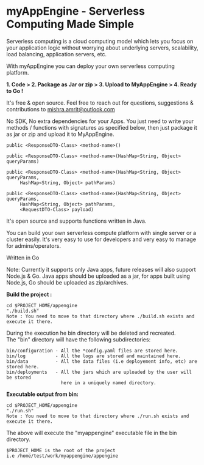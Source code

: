 # myAppEngine - Serverless Computing Made Simple

Serverless computing is a cloud computing model which lets you focus on your application logic without worrying about underlying servers, scalability, load balancing, application servers, etc.

With myAppEngine you can deploy your own serverless computing platform.

<b>1. Code > 2. Package as Jar or zip > 3. Upload to MyAppEngine > 4. Ready to Go !</b>

It's free & open source. Feel free to reach out for questions, suggestions & contributions to mishra.amrit@outlook.com

No SDK, No extra dependencies for your Apps. You just need to write your methods / functions with signatures as specified below, then just package it as jar or zip and upload it to MyAppEngine.

    public <ResponseDTO-Class> <method-name>()

    public <ResponseDTO-Class> <method-name>(HashMap<String, Object> queryParams)

    public <ResponseDTO-Class> <method-name>(HashMap<String, Object> queryParams, 
         HashMap<String, Object> pathParams)

    public <ResponseDTO-Class> <method-name>(HashMap<String, Object> queryParams, 
         HashMap<String, Object> pathParams, 
         <RequestDTO-Class> payload)

It's open source and supports functions written in Java. 

You can build your own serverless compute platform with single server or a cluster easily. 
It's very easy to use for developers and very easy to manage for admins/operators.

Written in Go

Note: Currently it supports only Java apps, future releases will also support Node.js & Go.
Java apps should be uploaded as a jar, for apps built using Node.js, Go should be uploaded as zip/archives.

<b>Build the project :</b>
    
    cd $PROJECT_HOME/appengine
    "./build.sh"
    Note : You need to move to that directory where ./build.sh exists and execute it there.

   During the execution he bin directory will be deleted and recreated.\
   The "bin" directory will have the following subdirectories:

    bin/configuration - All the *config.yaml files are stored here.
    bin/log           - All the logs are stored and maintained here.
    bin/data          - All the data files (i.e deployement info, etc) are stored here.
    bin/deployments   - All the jars which are uploaded by the user will be stored
                        here in a uniquely named directory.

<b>Executable output from bin:</b>

    cd $PROJECT_HOME/appengine
    "./run.sh"
    Note : You need to move to that directory where ./run.sh exists and execute it there.
     
  The above will execute the "myappengine" executable file in the bin directory.
    
    $PROJECT_HOME is the root of the project 
    i.e /home/test/work/myappengine/appengine
